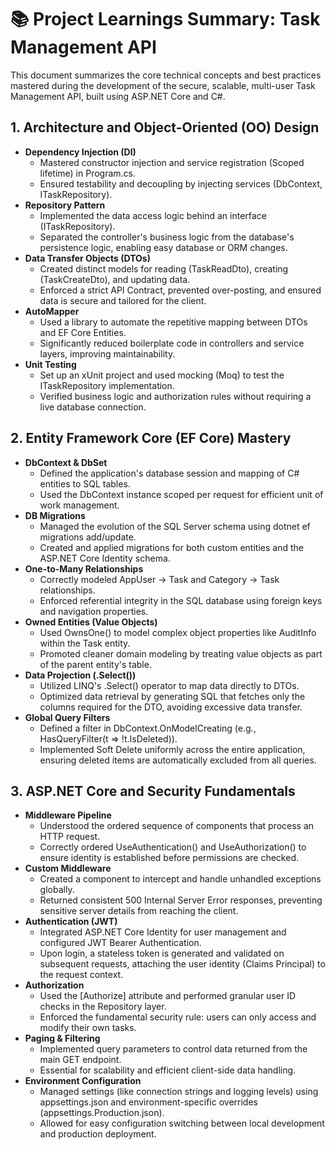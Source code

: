 # 📚 Project Learnings Summary: Task Management API

This document summarizes the core technical concepts and best practices mastered during the development of the secure, scalable, multi-user Task Management API, built using ASP.NET Core and C#.

## 1. Architecture and Object-Oriented (OO) Design
- **Dependency Injection (DI)**
  - Mastered constructor injection and service registration (Scoped lifetime) in Program.cs.
  - Ensured testability and decoupling by injecting services (DbContext, ITaskRepository).
- **Repository Pattern**
  - Implemented the data access logic behind an interface (ITaskRepository).
  - Separated the controller's business logic from the database's persistence logic, enabling easy database or ORM changes.
- **Data Transfer Objects (DTOs)**
  - Created distinct models for reading (TaskReadDto), creating (TaskCreateDto), and updating data.
  - Enforced a strict API Contract, prevented over-posting, and ensured data is secure and tailored for the client.
- **AutoMapper**
  - Used a library to automate the repetitive mapping between DTOs and EF Core Entities.
  - Significantly reduced boilerplate code in controllers and service layers, improving maintainability.
- **Unit Testing**
  - Set up an xUnit project and used mocking (Moq) to test the ITaskRepository implementation.
  - Verified business logic and authorization rules without requiring a live database connection.

## 2. Entity Framework Core (EF Core) Mastery
- **DbContext & DbSet**
  - Defined the application's database session and mapping of C# entities to SQL tables.
  - Used the DbContext instance scoped per request for efficient unit of work management.
- **DB Migrations**
  - Managed the evolution of the SQL Server schema using dotnet ef migrations add/update.
  - Created and applied migrations for both custom entities and the ASP.NET Core Identity schema.
- **One-to-Many Relationships**
  - Correctly modeled AppUser → Task and Category → Task relationships.
  - Enforced referential integrity in the SQL database using foreign keys and navigation properties.
- **Owned Entities (Value Objects)**
  - Used OwnsOne() to model complex object properties like AuditInfo within the Task entity.
  - Promoted cleaner domain modeling by treating value objects as part of the parent entity's table.
- **Data Projection (.Select())**
  - Utilized LINQ's .Select() operator to map data directly to DTOs.
  - Optimized data retrieval by generating SQL that fetches only the columns required for the DTO, avoiding excessive data transfer.
- **Global Query Filters**
  - Defined a filter in DbContext.OnModelCreating (e.g., HasQueryFilter(t => !t.IsDeleted)).
  - Implemented Soft Delete uniformly across the entire application, ensuring deleted items are automatically excluded from all queries.

## 3. ASP.NET Core and Security Fundamentals
- **Middleware Pipeline**
  - Understood the ordered sequence of components that process an HTTP request.
  - Correctly ordered UseAuthentication() and UseAuthorization() to ensure identity is established before permissions are checked.
- **Custom Middleware**
  - Created a component to intercept and handle unhandled exceptions globally.
  - Returned consistent 500 Internal Server Error responses, preventing sensitive server details from reaching the client.
- **Authentication (JWT)**
  - Integrated ASP.NET Core Identity for user management and configured JWT Bearer Authentication.
  - Upon login, a stateless token is generated and validated on subsequent requests, attaching the user identity (Claims Principal) to the request context.
- **Authorization**
  - Used the [Authorize] attribute and performed granular user ID checks in the Repository layer.
  - Enforced the fundamental security rule: users can only access and modify their own tasks.
- **Paging & Filtering**
  - Implemented query parameters to control data returned from the main GET endpoint.
  - Essential for scalability and efficient client-side data handling.
- **Environment Configuration**
  - Managed settings (like connection strings and logging levels) using appsettings.json and environment-specific overrides (appsettings.Production.json).
  - Allowed for easy configuration switching between local development and production deployment.

